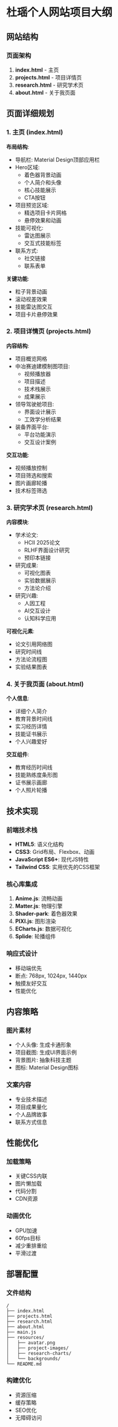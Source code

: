 # 杜瑶个人网站项目大纲

## 网站结构

### 页面架构
1. **index.html** - 主页
2. **projects.html** - 项目详情页
3. **research.html** - 研究学术页
4. **about.html** - 关于我页面

## 页面详细规划

### 1. 主页 (index.html)
**布局结构**:
- 导航栏: Material Design顶部应用栏
- Hero区域: 
  - 着色器背景动画
  - 个人简介和头像
  - 核心技能展示
  - CTA按钮
- 项目预览区域:
  - 精选项目卡片网格
  - 悬停效果和动画
- 技能可视化:
  - 雷达图展示
  - 交互式技能标签
- 联系方式:
  - 社交链接
  - 联系表单

**关键功能**:
- 粒子背景动画
- 滚动视差效果
- 技能雷达图交互
- 项目卡片悬停效果

### 2. 项目详情页 (projects.html)
**内容结构**:
- 项目概览网格
- 中冶赛迪建模制图项目:
  - 视频播放器
  - 项目描述
  - 技术栈展示
  - 成果展示
- 领导驾驶舱项目:
  - 界面设计展示
  - 工效学分析结果
- 装备界面平台:
  - 平台功能演示
  - 交互设计案例

**交互功能**:
- 视频播放控制
- 项目筛选和搜索
- 图片画廊轮播
- 技术标签筛选

### 3. 研究学术页 (research.html)
**内容模块**:
- 学术论文:
  - HCII 2025论文
  - RLHF界面设计研究
  - 预印本链接
- 研究成果:
  - 可视化图表
  - 实验数据展示
  - 方法论介绍
- 研究兴趣:
  - 人因工程
  - AI交互设计
  - 认知科学应用

**可视化元素**:
- 论文引用网络图
- 研究时间线
- 方法论流程图
- 实验结果图表

### 4. 关于我页面 (about.html)
**个人信息**:
- 详细个人简介
- 教育背景时间线
- 实习经历详情
- 技能证书展示
- 个人兴趣爱好

**交互组件**:
- 教育经历时间线
- 技能熟练度条形图
- 证书展示画廊
- 个人照片轮播

## 技术实现

### 前端技术栈
- **HTML5**: 语义化结构
- **CSS3**: Grid布局、Flexbox、动画
- **JavaScript ES6+**: 现代JS特性
- **Tailwind CSS**: 实用优先的CSS框架

### 核心库集成
1. **Anime.js**: 流畅动画
2. **Matter.js**: 物理引擎
3. **Shader-park**: 着色器效果
4. **PIXI.js**: 图形渲染
5. **ECharts.js**: 数据可视化
6. **Splide**: 轮播组件

### 响应式设计
- 移动端优先
- 断点: 768px, 1024px, 1440px
- 触摸友好交互
- 性能优化

## 内容策略

### 图片素材
- 个人头像: 生成卡通形象
- 项目截图: 生成UI界面示例
- 背景图片: 抽象科技主题
- 图标: Material Design图标

### 文案内容
- 专业技术描述
- 项目成果量化
- 个人品牌故事
- 联系方式信息

## 性能优化

### 加载策略
- 关键CSS内联
- 图片懒加载
- 代码分割
- CDN资源

### 动画优化
- GPU加速
- 60fps目标
- 减少重排重绘
- 平滑过渡

## 部署配置

### 文件结构
```
/
├── index.html
├── projects.html
├── research.html
├── about.html
├── main.js
├── resources/
│   ├── avatar.png
│   ├── project-images/
│   ├── research-charts/
│   └── backgrounds/
└── README.md
```

### 构建优化
- 资源压缩
- 缓存策略
- SEO优化
- 无障碍访问